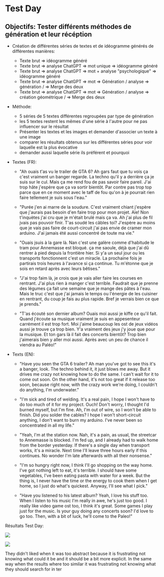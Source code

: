 # Test Day

## Objectifs: Tester différents méthodes de génération et leur récéption

- Création de différentes séries de textes et de idéogramme générés de différentes manières:
    - Texte brut => idéogramme généré
    - Texte brut => analyse ChatGPT => mot unique => idéogramme généré
    - Texte brut => analyse ChatGPT => mot + analyse "psychologique" => idéogramme généré
    - Texte brut => analyse ChatGPT => mot => Génération / analyse => génération / => Merge des deux
    - Texte brut => analyse ChatGPT => mot => Génération / analyse => création géométrique / => Merge des deux

- Méthode: 
    - 5 séries de 5 textes différentes regroupées par type de génération
    - les 5 textes restent les mêmes d'une série à l'autre pour ne pas influencer sur le résultat
    - Présenter les textes et les images et demander d'associer un texte à une image
    - comparer les résultats obtenus sur les différentes séries pour voir laquelle est la plus évocative
    - demander aussi laquelle série ils préférent et pourquoi
    

- Textes (FR): 

    - "Ah ouais t'as vu le trailer de GTA 6? Ah gars faut que tu vois ça c'est vraiment un banger regarde. La techno qu'il y a derrière ça je suis sur le cul. Mais ça me rend fou de pas savoir faire pareil. J'ai trop hâte j'espère que ça va sortir bientôt. Par contre pas trop top parce que en ce moment avec le taff de fou qu'on à je pourrait rien faire tellement je suis sous l'eau."

    - "Purée j'en ai marre de la soudure. C'est vraiment chiant j'espère que j'aurais pas besoin d'en faire trop pour mon projet. Aïe! Non t'inquètes j'ai cru que je m'était brulé mais ça va. Ah j'ai plus de fil jvais pas pouvoir finir. T'as soudé les câbles toi? J'espère au moins que je vais pas faire de court-circuit j'ai pas envie de cramer mon arduino. J'ai jamais été aussi concentré de toute ma vie."

    - "Ouais jsuis à la gare là. Nan c'est une galère comme d'habitude le tram pour Annemasse est bloqué. ça me saoule, déjà que j'ai dû rentrer à pied depuis la frontière hier. Si y'a un seul jour ou les transports fonctionnent c'est un miracle. La prochaine fois je partirais trois heures à l'avance si ça continue. Tu m'étonne que je sois en retard après avec leurs bêtises." 

    - "J'ai trop faim là, je crois que je vais aller faire les courses en rentrant. J'ai plus rien à manger c'est terrible. Faudrait que je prenne des légumes ça fait une semaine que je mange des pâtes à l'eau. Mais le truc c'est que j'ai jamais le temps ou l'énergie de les cuisiner en rentrant, du coup je fais au plus rapide. Bref je verrais bien ce que je prends."

    - "T'as écouté son dernier album? Ouais moi aussi je kiffe ce qu'il fait. Quand j'écoute sa musique vraiment je suis en appesenteur carrément il est trop fort. Moi j'aime beaucoup les ost de jeux vidéos aussi je trouve ça trop bien. Y'a vraiment des jeux j'y joue que pour la musique. Et ton gars là il fait des concerts bientôt? Trop bien j'aimerais bien y aller moi aussi. Après avec un peu de chance il viendra au Paléo!" 


- Texts (EN): 

    - "Have you seen the GTA 6 trailer? Ah man you've got to see this it's a banger, look. The techno behind it, it just blows me away. But it drives me crazy not knowing how to do the same. I can't wait for it to come out soon. On the other hand, it's not too great if it release too soon, because right now, with the crazy work we're doing, I couldn't do anything, I'm underwater."

    - "I'm sick and tired of welding. It's a real pain, I hope I won't have to do too much of it for my project. Ouch! Don't worry, I thought I'd burned myself, but I'm fine. Ah, I'm out of wire, so I won't be able to finish. Did you solder the cables? I hope I won't short-circuit anything, I don't want to burn my arduino. I've never been so concentrated in all my life."

    - "Yeah, I'm at the station now. Nah, it's a pain, as usual, the streetcar to Annemasse is blocked. I'm fed up, and I already had to walk home from the border yesterday. If there's a single day when transport works, it's a miracle. Next time I'll leave three hours early if this continues. No wonder I'm late afterwards with all their nonsense." 

    - "I'm so hungry right now, I think I'll go shopping on the way home. I've got nothing left to eat, it's terrible. I should have some vegetables, I've been eating pasta with water for a week. But the thing is, I never have the time or the energy to cook them when I get home, so I just do what's quickest. Anyway, I'll see what I pick."

    - "Have you listened to his latest album? Yeah, I love his stuff too. When I listen to his music I'm really in awe, he's just too good. I really like video game ost too, I think it's great. Some games I play just for the music. Is your guy doing any concerts soon? I'd love to go too. Then, with a bit of luck, he'll come to the Paleo!" 




Résultats Test Day: 

    
![]("head-md-future-of-drawing/presentations/2023_12_14/Résulats/Tableau1_0.png")


![](head-md-future-of-drawing\presentations\2023_12_14\Résulats\Tableau_réponses.png")


They didn't liked when it was too abstract because it is frustrating not knowing what could it be and it should be a bit more explicit. In the same way when the results where too similar it was frustrating not knowing what they should search for in ter